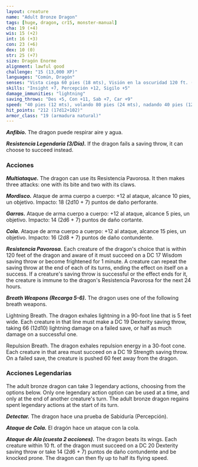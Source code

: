 ```yaml
---
layout: creature
name: "Adult Bronze Dragon"
tags: [huge, dragon, cr15, monster-manual]
cha: 19 (+4)
wis: 15 (+2)
int: 16 (+3)
con: 23 (+6)
dex: 10 (0)
str: 25 (+7)
size: Dragón Enorme
alignment: lawful good
challenge: "15 (13,000 XP)"
languages: "Común, Dragón"
senses: "Vista ciega 60 pies (18 mts), Visión en la oscuridad 120 ft. (36 mts)"
skills: "Insight +7, Percepción +12, Sigilo +5"
damage_immunities: "lightning"
saving_throws: "Des +5, Con +11, Sab +7, Car +9"
speed: "40 pies (12 mts), volando 80 pies (24 mts), nadando 40 pies (12 mts)"
hit_points: "212 (17d12+102)"
armor_class: "19 (armadura natural)"
---
```


***Anfibio.*** The dragon puede respirar aire y agua.

***Resistencia Legendaria (3/Día).*** If the dragon fails a saving throw, it can choose to succeed instead.

### Acciones

***Multiataque.*** The dragon can use its Resistencia Pavorosa. It then makes three attacks: one with its bite and two with its claws.

***Mordisco.*** Ataque de arma cuerpo a cuerpo: +12 al ataque, alcance 10 pies, un objetivo. Impacto: 18 (2d10 + 7) puntos de daño perforante.

***Garras.*** Ataque de arma cuerpo a cuerpo: +12 al ataque, alcance 5 pies, un objetivo. Impacto: 14 (2d6 + 7) puntos de daño cortante.

***Cola.*** Ataque de arma cuerpo a cuerpo: +12 al ataque, alcance 15 pies, un objetivo. Impacto: 16 (2d8 + 7) puntos de daño contundente.

***Resistencia Pavorosa.*** Each creature of the dragon's choice that is within 120 feet of the dragon and aware of it must succeed on a DC 17 Wisdom saving throw or become frightened for 1 minute. A creature can repeat the saving throw at the end of each of its turns, ending the effect on itself on a success. If a creature's saving throw is successful or the effect ends for it, the creature is immune to the dragon's Resistencia Pavorosa for the next 24 hours.

***Breath Weapons (Recarga 5-6).*** The dragon uses one of the following breath weapons.

Lightning Breath. The dragon exhales lightning in a 90-foot line that is 5 feet wide. Each creature in that line must make a DC 19 Dexterity saving throw, taking 66 (12d10) lightning damage on a failed save, or half as much damage on a successful one.

Repulsion Breath. The dragon exhales repulsion energy in a 30-foot cone. Each creature in that area must succeed on a DC 19 Strength saving throw. On a failed save, the creature is pushed 60 feet away from the dragon.

### Acciones Legendarias

The adult bronze dragon can take 3 legendary actions, choosing from the options below. Only one legendary action option can be used at a time, and only at the end of another creature's turn. The adult bronze dragon regains spent legendary actions at the start of its turn.

***Detectar.*** The dragon hace una prueba de Sabiduría (Percepción).

***Ataque de Cola.*** El dragón hace un ataque con la cola.

***Ataque de Ala (cuesta 2 acciones).*** The dragon beats its wings. Each creature within 10 ft. of the dragon must succeed on a DC 20 Dexterity saving throw or take 14 (2d6 + 7) puntos de daño contundente and be knocked prone. The dragon can then fly up to half its flying speed.